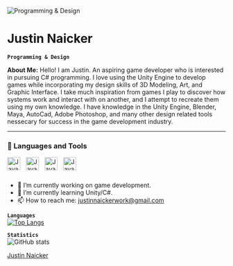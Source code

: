 ![Programming & Design](https://media.licdn.com/dms/image/D4E16AQEdqzhlhmA1vA/profile-displaybackgroundimage-shrink_350_1400/0/1679244589822?e=1684972800&v=beta&t=lbjDFfINi7XcwKq--kT-bP3R39eenl4RY7OmynRlpNI)

# Justin Naicker
**`Programming & Design`**

**About Me:** Hello! I am Justin. An aspiring game developer who is interested in pursuing C# programming. I love using  the Unity Engine to develop games while incorporating my design skills of 3D Modeling, Art, and Graphic Interface. I take much inspiration from games I play to discover how systems work and interact with on another, and I attempt to recreate them using my own knowledge. I have knowledge in the Unity Engine, Blender, Maya, AutoCad, Adobe Photoshop, and many other design related tools nessecary for success in the game development industry.

---

### 🧰 Languages and Tools

<img align="left" alt="Java" width= "30px" style="padding-right:10px" src="https://cdn.jsdelivr.net/gh/devicons/devicon/icons/unity/unity-original.svg" />
<img align="left" alt="Java" width= "30px" style="padding-right:10px" src="https://cdn.jsdelivr.net/gh/devicons/devicon/icons/photoshop/photoshop-plain.svg" />
<img align="left" alt="Java" width= "30px" style="padding-right:10px" src="https://cdn.jsdelivr.net/gh/devicons/devicon/icons/blender/blender-original.svg" />
<img align="left" alt="Java" width= "30px" style="padding-right:10px" src="https://cdn.jsdelivr.net/gh/devicons/devicon/icons/maya/maya-original.svg"/>


<br/>

#

- 🔭 I’m currently working on game development. 
- 🌱 I’m currently learning Unity/C#. 
- 📫 How to reach me: justinnaickerwork@gmail.com 

**`Languages`**
<br/>
[![Top Langs](https://github-readme-stats.vercel.app/api/top-langs/?username=Justin-Naicker)](https://github.com/Justin-Naicker/github-readme-stats)

**`Statistics`**
<br/>
![GitHub stats](https://github-readme-stats.vercel.app/api?username=Justin-Naicker&show_icons=true)  


<div class="badge-base LI-profile-badge" data-locale="en_US" data-size="large" data-theme="light" data-type="HORIZONTAL" data-vanity="justin-naicker-1a6942269" data-version="v1"><a class="badge-base__link LI-simple-link" href="https://www.linkedin.com/in/justin-naicker-1a6942269?trk=profile-badge">Justin Naicker</a></div>
              
